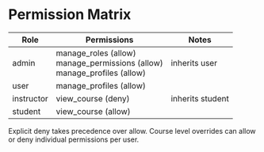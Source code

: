# Permission Matrix

| Role       | Permissions                 | Notes |
|------------|-----------------------------|-------|
| admin      | manage_roles (allow) <br> manage_permissions (allow) <br> manage_profiles (allow) | inherits user |
| user       | manage_profiles (allow)    |       |
| instructor | view_course (deny)         | inherits student |
| student    | view_course (allow)        |       |

Explicit deny takes precedence over allow. Course level overrides can allow or deny individual permissions per user.
